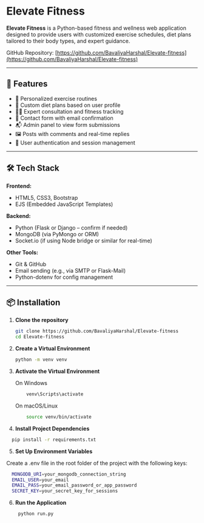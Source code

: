 # Elevate Fitness

**Elevate Fitness** is a Python-based fitness and wellness web application designed to provide users with customized exercise schedules, diet plans tailored to their body types, and expert guidance.

GitHub Repository: [https://github.com/BavaliyaHarshal/Elevate-fitness](https://github.com/BavaliyaHarshal/Elevate-fitness)

---

## 🚀 Features

- 💪 Personalized exercise routines  
- 🥗 Custom diet plans based on user profile  
- 👩‍⚕️ Expert consultation and fitness tracking  
- 📝 Contact form with email confirmation  
- 📬 Admin panel to view form submissions  
- 🖼️ Posts with comments and real-time replies  
- 🔐 User authentication and session management  

---

## 🛠️ Tech Stack

**Frontend:**

- HTML5, CSS3, Bootstrap
- EJS (Embedded JavaScript Templates)

**Backend:**

- Python (Flask or Django – confirm if needed)
- MongoDB (via PyMongo or ORM)
- Socket.io (if using Node bridge or similar for real-time)

**Other Tools:**

- Git & GitHub
- Email sending (e.g., via SMTP or Flask-Mail)
- Python-dotenv for config management

---

## 📦 Installation

1. **Clone the repository**  

   ```bash
   git clone https://github.com/BavaliyaHarshal/Elevate-fitness
   cd Elevate-fitness

2. **Create a Virtual Environment**

    ```bash
    python -m venv venv

3. **Activate the Virtual Environment**

    On Windows
    ```bash
        venv\Scripts\activate
    ```
    
    On macOS/Linux
    ```bash
        source venv/bin/activate
    ```

5. **Install Project Dependencies**
  ```bash
    pip install -r requirements.txt
  ```

5. **Set Up Environment Variables**

Create a .env file in the root folder of the project with the following keys:
  ```bash
    MONGODB_URI=your_mongodb_connection_string
    EMAIL_USER=your_email
    EMAIL_PASS=your_email_password_or_app_password
    SECRET_KEY=your_secret_key_for_sessions
  ```

6. **Run the Application**
   ```bash
    python run.py

